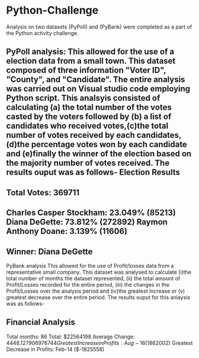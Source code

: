 # Python-Challenge
Analysis on two datasets (PyPoll) and (PyBank) were completed as a part of the Python activity challenge.

PyPoll analysis:
This allowed for the use of a election data from a small town. This dataset composed of three information "Voter ID", "County", and "Candidate". 
The entire analysis was carried out on Visual studio code employing Python script. This analsyis consisted of calculating (a) the total number of the votes casted by the voters followed by (b) a list of candidates who received votes,(c)the total number of votes received by each candidates, (d)the percentage votes won by each candidate and (e)finally the winner of the election based on the majority number of votes received. 
The results ouput was as follows-
Election Results
-------------------------
Total Votes: 369711
-------------------------
Charles Casper Stockham: 23.049% (85213)
Diana DeGette: 73.812% (272892)
Raymon Anthony Doane: 3.139% (11606)
-------------------------
Winner: Diana DeGette
-------------------------


PyBank analysis 
This allowed for the use of Profit/losses data from a representative small company. This dataset was analysed to calculate (i)the total number of months the dataset represented, (ii) the total amount of Profit/Losses recorded for the entire period, (iii) the changes in the Profit/Losses over the analysis period and (iv)the greatest increase or (v) greatest decrease over the entire period. The results ouput for this anlaysis was as follows-

Financial Analysis
----------------------
Total months: 86
Total: $22564198
Average Change: $4448.127906976744
Greatest Increase in Profits: Aug-16 ($1862002)
Greatest Decrease in Profits: Feb-14 ($-1825558)
